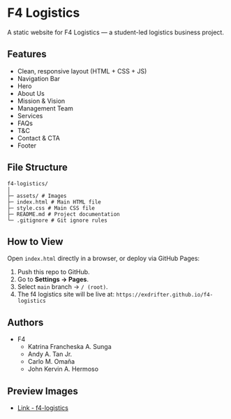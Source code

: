 # F4 Logistics

A static website for F4 Logistics — a student-led logistics business project.

## Features
- Clean, responsive layout (HTML + CSS + JS)
- Navigation Bar
- Hero
- About Us
- Mission & Vision
- Management Team
- Services
- FAQs
- T&C
- Contact & CTA
- Footer

## File Structure
```
f4-logistics/
│
├─ assets/ # Images
├─ index.html # Main HTML file
├─ style.css # Main CSS file
├─ README.md # Project documentation
└─ .gitignore # Git ignore rules
```

## How to View
Open `index.html` directly in a browser, or deploy via GitHub Pages:
1. Push this repo to GitHub.
2. Go to **Settings → Pages**.
3. Select `main` branch → `/ (root)`.
4. The f4 logistics site will be live at: `https://exdrifter.github.io/f4-logistics`

## Authors
- F4 
    - Katrina Francheska A. Sunga
    - Andy A. Tan Jr.
    - Carlo M. Omaña
    - John Kervin A. Hermoso

## Preview Images
- [Link - f4-logistics](https://drive.google.com/drive/folders/1MbXdt0h6FhrdDZxedW9_Cv4bbIVzA4U9?usp=sharing)
